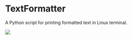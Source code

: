 # TextFormatter
A Python script for printing formatted text in Linux terminal.

![](https://indianpythonista.files.wordpress.com/2017/03/nikhilnikhil-lenovo-g50-80-desktop_003.png)
